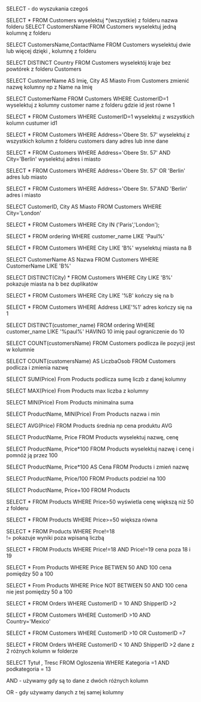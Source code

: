 SELECT - do wyszukania czegoś


SELECT * FROM Customers 
wyselektuj *(wszystkie) z folderu nazwa folderu
SELECT CustomersName FROM Customers
wyselektuj jedną kolumnę z folderu


SELECT CustomersName,ContactName FROM Customers
wyselektuj dwie lub więcej dzięki , kolumnę z folderu


SELECT DISTINCT Country FROM Customers
wyselektój kraje bez powtórek z folderu Customers 


SELECT CustomerName AS Imię, City AS Miasto From Customers 
zmienić nazwę kolumny np z Name na Imię


SELECT CustomerName FROM Customers WHERE CustomerID=1
wyselektuj z kolumny customer name z folderu gdzie id jest równe 1


SELECT * FROM Customers WHERE CustomerID=1
wyselektuj z wszystkich kolumn custumer id1


SELECT * FROM Customers WHERE Address='Obere Str. 57'
wyselektuj z wszystkich kolumn z folderu customers dany adres lub inne dane


SELECT * FROM Customers WHERE Address='Obere Str. 57' AND City='Berlin'
wyselektuj adres i miasto


SELECT * FROM Customers WHERE Address='Obere Str. 57' OR 'Berlin'
adres lub miasto 


SELECT * FROM Customers WHERE Address='Obere Str. 57'AND 'Berlin'
adres i miasto 


SELECT CustomerID, City AS Miasto FROM Customers WHERE City='London'

SELECT * FROM Customers
WHERE City IN ('Paris','London');


SELECT * FROM ordering WHERE customer_name LIKE 'Paul%'



SELECT * FROM Customers WHERE City LIKE 'B%'
wyselektuj miasta na B


SELECT CustomerName AS Nazwa FROM Customers WHERE CustomerName LIKE 'B%'

SELECT DISTINCT(City) * FROM Customers WHERE City LIKE 'B%'
pokazuje miasta na b bez duplikatów


SELECT * FROM Customers WHERE City LIKE '%B'
kończy się na b



SELECT * FROM Customers WHERE Address LIKE'%1'
adres kończy się na 1 

 SELECT DISTINCT(customer_name) FROM ordering WHERE customer_name LIKE '%paul%' HAVING  10 
imię paul ograniczenie do 10

SELECT COUNT(customersName) FROM Customers
 podlicza ile pozycji jest w kolumnie 


SELECT COUNT(customersName) AS LiczbaOsob FROM Customers
podlicza i zmienia nazwę


SELECT SUM(Price) From Products 
podlicza sumę liczb z danej kolumny


SELECT MAX(Price) From Products 
max liczba z kolumny


SELECT MIN(Price) From Products 
minimalna suma


SELECT ProductName, MIN(Price) From Products 
nazwa i min 


SELECT AVG(Price) FROM Products 
średnia np cena produktu AVG


SELECT ProductName, Price FROM Products 
wyselektuj nazwę, cenę 


SELECT ProductName, Price*100 FROM Products 
wyselektuj nazwę i cenę i pomnóż ją przez 100


SELECT ProductName, Price*100 AS Cena FROM Products
i zmień nazwę 


SELECT ProductName, Price/100 FROM Products
podziel na 100


SELECT ProductName, Price+100 FROM Products

SELECT * FROM Products WHERE Price>50
wyświetla cenę większą niż 50 z folderu 


SELECT * FROM Products WHERE Price>=50
większa równa


SELECT * FROM Products WHERE Prce!=18  
!= pokazuje wyniki poza wpisaną liczbą


SELECT * FROM Products WHERE Price!=18 AND Price!=19
cena poza 18 i 19 


SELECT * From Products WHERE Price BETWEN 50 AND 100 
cena pomiędzy 50 a 100


SELECT * From Products WHERE Price NOT BETWEEN 50 AND 100
cena nie jest pomiędzy 50 a 100





SELECT * FROM Orders WHERE CustomerID = 10 AND ShipperID >2



SELECT * FROM Customers WHERE CustomerID >10 AND Country='Mexico'


SELECT * FROM Customers WHERE CustomerID >10 OR CustomerID =7  



SELECT * FROM Orders WHERE CustomerID < 10 AND ShipperID >2
dane z 2 różnych kolumn w folderze 



SELECT Tytuł , Tresc FROM Ogloszenia WHERE Kategoria =1 AND podkategoria = 13 


AND - używamy gdy są to dane z dwóch różnych kolumn 

OR - gdy używamy danych z tej samej kolumny 
